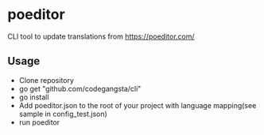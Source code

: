 # poeditor
CLI tool to update translations from https://poeditor.com/

## Usage

* Clone repository
* go get "github.com/codegangsta/cli"
* go install
* Add poeditor.json to the root of your project with language mapping(see sample in config_test.json)
* run poeditor